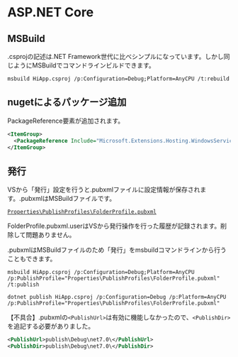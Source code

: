# ASP.NET Core

## MSBuild

.csprojの記述は.NET Framework世代に比べシンプルになっています。しかし同じようにMSBuildでコマンドラインビルドできます。

```dos
msbuild HiApp.csproj /p:Configuration=Debug;Platform=AnyCPU /t:rebuild
```

## nugetによるパッケージ追加

PackageReference要素が追加されます。

```xml
<ItemGroup>
  <PackageReference Include="Microsoft.Extensions.Hosting.WindowsServices" Version="7.0.1" />
</ItemGroup>
```

## 発行

VSから「発行」設定を行うと.pubxmlファイルに設定情報が保存されます。.pubxmlはMSBuildファイルです。

[`Properties\PublishProfiles\FolderProfile.pubxml`](../src/HiWebApp/HiApp/Properties/PublishProfiles/FolderProfile.pubxml)

FolderProfile.pubxml.userはVSから発行操作を行った履歴が記録されます。削除して問題ありません。

.pubxmlはMSBuildファイルのため「発行」をmsbuildコマンドラインから行うこともできます。

```dos
msbuild HiApp.csproj /p:Configuration=Debug;Platform=AnyCPU /p:PublishProfile="Properties\PublishProfiles\FolderProfile.pubxml" /t:publish
```

```dos
dotnet publish HiApp.csproj /p:Configuration=Debug /p:Platform=AnyCPU /p:PublishProfile="Properties\PublishProfiles\FolderProfile.pubxml"
```

【不具合】.pubxmlの`<PublishUrl>`は有効に機能しなかったので、`<PublishDir>`を追記する必要がありました。

```xml
<PublishUrl>publish\Debug\net7.0\</PublishUrl>
<PublishDir>publish\Debug\net7.0\</PublishDir>
```
